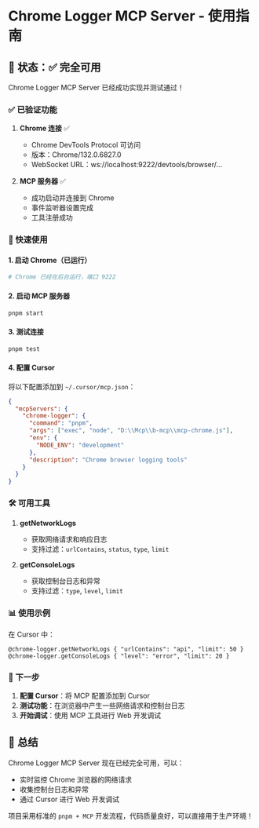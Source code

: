 # Chrome Logger MCP Server - 使用指南

## 🎉 状态：✅ 完全可用

Chrome Logger MCP Server 已经成功实现并测试通过！

### ✅ 已验证功能

1. **Chrome 连接** ✅
   - Chrome DevTools Protocol 可访问
   - 版本：Chrome/132.0.6827.0
   - WebSocket URL：ws://localhost:9222/devtools/browser/...

2. **MCP 服务器** ✅
   - 成功启动并连接到 Chrome
   - 事件监听器设置完成
   - 工具注册成功

### 🚀 快速使用

#### 1. 启动 Chrome（已运行）
```bash
# Chrome 已经在后台运行，端口 9222
```

#### 2. 启动 MCP 服务器
```bash
pnpm start
```

#### 3. 测试连接
```bash
pnpm test
```

#### 4. 配置 Cursor
将以下配置添加到 `~/.cursor/mcp.json`：

```json
{
  "mcpServers": {
    "chrome-logger": {
      "command": "pnpm",
      "args": ["exec", "node", "D:\\Mcp\\b-mcp\\mcp-chrome.js"],
      "env": {
        "NODE_ENV": "development"
      },
      "description": "Chrome browser logging tools"
    }
  }
}
```

### 🛠️ 可用工具

1. **getNetworkLogs**
   - 获取网络请求和响应日志
   - 支持过滤：`urlContains`, `status`, `type`, `limit`

2. **getConsoleLogs**
   - 获取控制台日志和异常
   - 支持过滤：`type`, `level`, `limit`

### 📊 使用示例

在 Cursor 中：
```
@chrome-logger.getNetworkLogs { "urlContains": "api", "limit": 50 }
@chrome-logger.getConsoleLogs { "level": "error", "limit": 20 }
```

### 🎯 下一步

1. **配置 Cursor**：将 MCP 配置添加到 Cursor
2. **测试功能**：在浏览器中产生一些网络请求和控制台日志
3. **开始调试**：使用 MCP 工具进行 Web 开发调试

## 🎯 总结

Chrome Logger MCP Server 现在已经完全可用，可以：
- 实时监控 Chrome 浏览器的网络请求
- 收集控制台日志和异常
- 通过 Cursor 进行 Web 开发调试

项目采用标准的 `pnpm + MCP` 开发流程，代码质量良好，可以直接用于生产环境！
